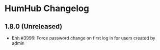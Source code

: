 HumHub Changelog
================


1.8.0 (Unreleased)
------------------
- Enh #3996: Force password change on first log in for users created by admin
